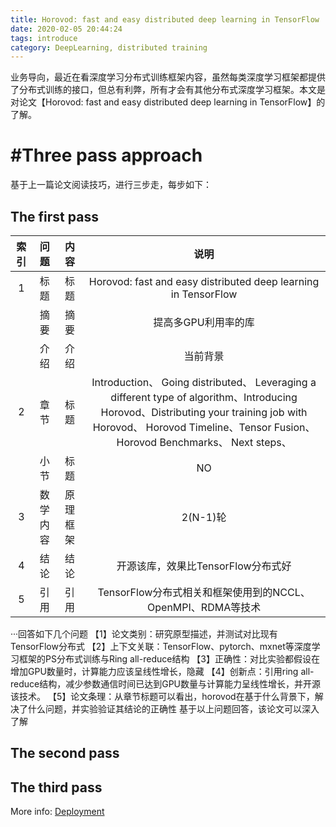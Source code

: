```yaml
---
title: Horovod: fast and easy distributed deep learning in TensorFlow
date: 2020-02-05 20:44:24
tags: introduce
category: DeepLearning, distributed training
---
```

业务导向，最近在看深度学习分布式训练框架内容，虽然每类深度学习框架都提供了分布式训练的接口，但总有利弊，所有才会有其他分布式深度学习框架。本文是对论文【Horovod: fast and easy distributed deep learning in TensorFlow】的了解。

# #Three pass approach
基于上一篇论文阅读技巧，进行三步走，每步如下：
## The first pass
索引 | 问题 | 内容 | 说明
:-: | :-: | :-: | :-: 
1	| 标题 | 标题 | Horovod: fast and easy distributed deep learning in TensorFlow|
	| 摘要 | 摘要 | 提高多GPU利用率的库 |
	| 介绍 | 介绍 | 当前背景 |
2   | 章节 | 标题 | Introduction、 Going distributed、 Leveraging a different type of algorithm、Introducing Horovod、Distributing your training job with Horovod、 Horovod Timeline、Tensor Fusion、 Horovod Benchmarks、 Next steps、|
    | 小节 | 标题 | NO |
3   | 数学内容 | 原理框架 | 2(N-1)轮 |
4   | 结论 | 结论 | 开源该库，效果比TensorFlow分布式好 |
5   | 引用 | 引用 | TensorFlow分布式相关和框架使用到的NCCL、OpenMPI、RDMA等技术 |

···回答如下几个问题
【1】论文类别：研究原型描述，并测试对比现有TensorFlow分布式
【2】上下文关联：TensorFlow、pytorch、mxnet等深度学习框架的PS分布式训练与Ring all-reduce结构
【3】正确性：对比实验都假设在增加GPU数量时，计算能力应该呈线性增长，隐藏
【4】创新点：引用ring all-reduce结构，减少参数通信时间已达到GPU数量与计算能力呈线性增长，并开源该技术。
【5】论文条理：从章节标题可以看出，horovod在基于什么背景下，解决了什么问题，并实验验证其结论的正确性
基于以上问题回答，该论文可以深入了解

## The second pass

## The third pass


More info: [Deployment](https://hexo.io/docs/one-command-deployment.html)

